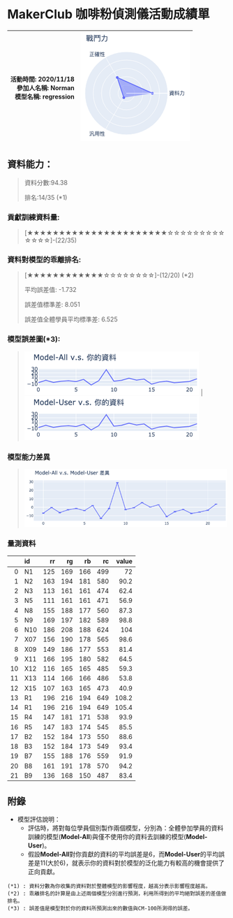 # MakerClub 咖啡粉偵測儀活動成績單 
| 活動時間: 2020/11/18<br>參加人名稱: **Norman**<br>模型名稱: **regression** | ![](000.png) |
|-----:|-------------:|
## 資料能力：
> 資料分數:94.38
>
> 排名:14/35 (*1)
### 貢獻訓練資料量:
> 	[★★★★★★★★★★★★★★★★★★★★★★☆☆☆☆☆☆☆☆☆☆☆☆☆]-(22/35)
### 資料對模型的乖離排名:
> 	[★★★★★★★★★★★★☆☆☆☆☆☆☆☆]-(12/20) (*2)
>
> 	平均誤差值: -1.732
>
> 	誤差值標準差: 8.051
>
> 	誤差值全體學員平均標準差: 6.525
### 模型誤差圖(*3):
> ![001](001.png)	|![002](002.png)
### 模型能力差異
> ![003](003.png)
### 量測資料
|    | id   |   rr |   rg |   rb |   rc |   value |
|---:|:-----|-----:|-----:|-----:|-----:|--------:|
|  0 | N1   |  125 |  169 |  166 |  499 |    72   |
|  1 | N2   |  163 |  194 |  181 |  580 |    90.2 |
|  2 | N3   |  113 |  161 |  161 |  474 |    62.4 |
|  3 | N5   |  111 |  161 |  161 |  471 |    56.9 |
|  4 | N8   |  155 |  188 |  177 |  560 |    87.3 |
|  5 | N9   |  169 |  197 |  182 |  589 |    98.8 |
|  6 | N10  |  186 |  208 |  188 |  624 |   104   |
|  7 | X07  |  156 |  190 |  178 |  565 |    98.6 |
|  8 | X09  |  149 |  186 |  177 |  553 |    81.4 |
|  9 | X11  |  166 |  195 |  180 |  582 |    64.5 |
| 10 | X12  |  116 |  165 |  165 |  485 |    59.3 |
| 11 | X13  |  114 |  166 |  166 |  486 |    53.8 |
| 12 | X15  |  107 |  163 |  165 |  473 |    40.9 |
| 13 | R1   |  196 |  216 |  194 |  649 |   108.2 |
| 14 | R1   |  196 |  216 |  194 |  649 |   105.4 |
| 15 | R4   |  147 |  181 |  171 |  538 |    93.9 |
| 16 | R5   |  147 |  183 |  174 |  545 |    85.5 |
| 17 | B2   |  152 |  184 |  173 |  550 |    88.6 |
| 18 | B3   |  152 |  184 |  173 |  549 |    93.4 |
| 19 | B7   |  155 |  188 |  176 |  559 |    91.9 |
| 20 | B8   |  161 |  191 |  178 |  570 |    94.2 |
| 21 | B9   |  136 |  168 |  150 |  487 |    83.4 |
## 附錄
* 模型評估說明：
  - 評估時，將對每位學員個別製作兩個模型，分別為：全體參加學員的資料訓練的模型(**Model-All**)與僅不使用你的資料去訓練的模型(**Model-User**)。
  - 假設**Model-All**對你貢獻的資料的平均誤差是6，而**Model-User**的平均誤差是11(大於6)，就表示你的資料對於模型的泛化能力有較高的機會提供了正向貢獻。
```
(*1) : 資料分數為你收集的資料對於整體模型的影響程度，越高分表示影響程度越高。
(*2) : 乖離排名的計算是由上述兩個模型分別進行預測，利用所得到的平均絕對誤差的差值做排名。
(*3) : 誤差值是模型對於你的資料所預測出來的數值與CM-100所測得的誤差。
```
